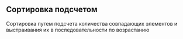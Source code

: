 ## Сортировка подсчетом

Сортировка путем подсчета количества совпадающих элементов и выстраивания их в последовательности по возрастанию